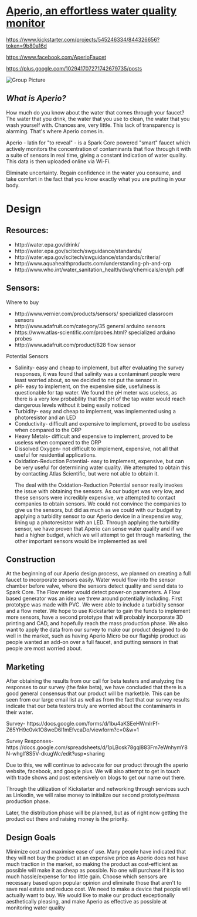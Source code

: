 <h1><a href="www.aperiofaucet.net">Aperio, an effortless water quality monitor</a></h1>

https://www.kickstarter.com/projects/545246334/844326656?token=9b80a16d

https://www.facebook.com/AperioFaucet

https://plus.google.com/102941707271742679735/posts

![Group Picture](https://raw.github.com/mdiamond14/Aperio/master/public_html/group.png)

<h2><i>What is Aperio?</i></h2>

How much do you know about the water that comes through your faucet? The water that you drink, the water that you use to clean, the water that you wash yourself with. Chances are, very little. This lack of transparency is alarming. That's where Aperio comes in.

Aperio - latin for "to reveal" - is a Spark Core powered "smart" faucet which actively monitors the concentration of contaminants that flow through it with a suite of sensors in real time, giving a constant indication of water quality. This data is then uploaded online via Wi-Fi.

Eliminate uncertainty. Regain confidence in the water you consume, and take comfort in the fact that you know exactly what you are putting in your body.


<h1>Design</h1>

<h2>Resources:</h2>
<ul>
<li>http://water.epa.gov/drink/</li>
<li>http://water.epa.gov/scitech/swguidance/standards/</li>
<li>http://water.epa.gov/scitech/swguidance/standards/criteria/</li>
<li>http://www.aquahealthproducts.com/understanding-ph-and-orp</li>
<li>http://www.who.int/water_sanitation_health/dwq/chemicals/en/ph.pdf</li>
</ul>

<h2>Sensors:</h2>
Where to buy
<ul>
<li>http://www.vernier.com/products/sensors/ specialized classroom sensors</li>
<li>http://www.adafruit.com/category/35 general arduino sensors</li>
<li>https://www.atlas-scientific.com/probes.html? specialized arduino probes</li>
<li>http://www.adafruit.com/product/828 flow sensor
</ul>
Potential Sensors
<ul>
<li>Salinity- 							easy and cheap to implement, but after evaluating the survey responses, it was found that salinity was a
								contaminant people were least worried about, so we decided to not put the sensor in. </li>
<li>pH- 									easy to implement, on the expensive side, usefulness is questionable for tap water. We found
								the pH meter was useless, as there is a very low probability that the pH of the tap water would reach 
								dangerous levels without it being easily noticed</li>
<li>Turbidity- 							easy and cheap to implement, was implemented using a photoresistor and an LED </li>
<li>Conductivity- 						difficult and expensive to implement, proved to be useless when compared to the ORP </li>
<li>Heavy Metals- 						difficult and expensive to implement, proved to be useless when compared to the ORP</li>
<li>Dissolved Oxygen- 					        not difficult to implement, expensive, not all that useful for residential applications.</li>
<li>Oxidation-Reduction Potential- 				easy to implement, expensive, but can be very useful for determining water quality. We attempted to obtain
this by contacting Atlas Scientific, but were not able to obtain it. </li>

<p> The deal with the Oxidation-Reduction Potential sensor really invokes the issue with obtaining the sensors. As our budget was very low, and these sensors were incredibly
expensive, we attempted to contact companies to obtain sensors. We could not convince the companies to give us the sensors, but did as much as we could with our budget by 
applying a turbidity sensor to our Aperio device in a inexpensive way, lining up a photoresistor with an LED. Through applying the turbidity sensor, we have proven that
Aperio can sense water quality and if we had a higher budget, which we will attempt to get through marketing, the other important sensors would be implemented as well </p>
</ul>

<h2>Construction</h2>
<p>At the beginning of our Aperio design process, we planned on creating a full faucet to incorporate sensors easily. 
Water would flow into the sensor chamber before valve, where the sensors detect quality and send data to Spark Core. The Flow meter would detect power-on parameters. 
A Flow based generator was an idea we threw around potentially including. First prototype was made with PVC. We were able to include a turbidity sensor and a flow meter.
We hope to use Kickstarter to gain the funds to implement more sensors, have a second prototype that will probably incorporate 3D printing and CAD, and hopefully reach
the mass production phase. We also want to apply the data from our survey to make our product designed to do well in the market, such as having Aperio Micro be our
flagship product as people wanted an add-on over a full faucet, and putting sensors in that people are most worried about. </p>
<h2>Marketing</h2>
<p>After obtaining the results from our call for beta testers and analyzing the responses to our survey (the fake beta), we have concluded that
there is a good general consensus that our product will be marketble. 
This can be seen from our large email list as well as from the fact that our survey results indicate that our beta testers truly are worried about the contaminants 
in their water.

<p> Survey- https://docs.google.com/forms/d/1bu4aKSEeHWmIrFf-Z65YH9c0vk1O8weD6l1mEfvcaDo/viewform?c=0&w=1 </p>

<p> Survey Responses- https://docs.google.com/spreadsheets/d/1pLBosk78gql883Fm7eWnhymY8N-whglf8S5V-dkugWc/edit?usp=sharing </p>

Due to this, we will continue to advocate for our product through the aperio website, facebook, and google plus. We will also attempt to get in touch with trade shows
and post extensively on blogs to get our name out there.

Through the utilization of Kickstarter and networking through services such as Linkedin, we will raise money to initialize our second prototype/mass production phase. 

Later, the distribution phase will be planned, but as of right now getting the product out there and raising money is the priority. </p>
<h2>Design Goals</h2>
<p> Minimize cost and maximise ease of use. Many people have indicated that they will not buy the product at an expensive price as Aperio does not have much traction in the 
market, so making the product as cost-efficient as possible will make it as cheap as possible. No one will purchase if it is too much hassle/expense for too little gain. 
Choose which sensors are necessary based upon popular opinion and eliminate those that aren't to save real estate and reduce cost. 
We need to make a device that people will actually want to buy. We would like to make our product exceptionally aesthetically pleasing, and make Aperio as effective
as possible at monitoring water quality </p>
